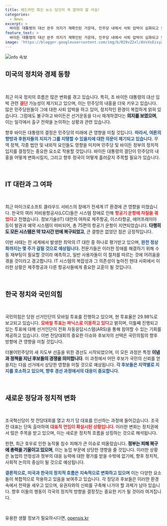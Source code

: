 ```yaml
---
title: 헤드라인 최신 뉴스 당신이 꼭 알아야 할 사실!
categories:
  - News
excerpt: >
  바이든 대통령의 대선 완주 의지가 재확인된 가운데, 민주당 내에서 사퇴 압박이 심화되고 있습니다. 내부 내홍 속에서 가족과 참모들이 출구 전략을 논의하고 있다는 소식도 주목받고 있습니다. 
feature_text: >
  바이든 대통령의 대선 완주 의지가 재확인된 가운데, 민주당 내에서 사퇴 압박이 심화되고 있습니다. 내부 내홍 속에서 가족과 참모들이 출구 전략을 논의하고 있다는 소식도 주목받고 있습니다. 
image: 'https://blogger.googleusercontent.com/img/b/R29vZ2xl/AVvXsEixyZcFfHzMRdzZMjFBmAUKJYCLCGyLL1o632UiGVXcaFdKo_bkvkuCioo0uUKlGfBVcT3P84aROyZIXSBEx3Aw5nCQ3pTgDom1WDC4m8eifvWiAmWEEVb4x6G_l8C0QH225ldMjyaFvpxGEBGNO37VmDTDMHGhJPq73UglMfDca1-0aw/s1600/blogspot.png'
---
```


<p><img src="https://blogger.googleusercontent.com/img/b/R29vZ2xl/AVvXsEixyZcFfHzMRdzZMjFBmAUKJYCLCGyLL1o632UiGVXcaFdKo_bkvkuCioo0uUKlGfBVcT3P84aROyZIXSBEx3Aw5nCQ3pTgDom1WDC4m8eifvWiAmWEEVb4x6G_l8C0QH225ldMjyaFvpxGEBGNO37VmDTDMHGhJPq73UglMfDca1-0aw/s1600/blogspot.png" alt="info 속보" /></p>

<h2 data-ke-size="size26">미국의 정치와 경제 동향</h2>

<p data-ke-size="size16">&nbsp;</p>

<p data-ke-size="size16">최근 미국 정치의 흐름은 많은 변화를 겪고 있습니다. 특히, 조 바이든 대통령의 대선 임박 관련 <b><span style="color: #ee2323;">결단</span></b> 가능성이 제기되고 있으며, 이는 민주당의 내홍을 더욱 키우고 있습니다. 많은 민주당원들이 그에 대한 사퇴 압박을 하고 있어, 정치적인 환경이 복잡하게 얽혀 있습니다. 그럼에도 불구하고 바이든은 선거운동을 다시 재개하겠다는 <b><span style="background-color: #21538527;">의지를 보였으며</span></b>, 이는 일각에서 출구 전략을 논의하는 상황과 관련 있습니다.</p>

<p data-ke-size="size16">향후 바이든 대통령의 결정은 민주당의 미래에 큰 영향을 미칠 것입니다. <b><span style="color: #1a5490;">따라서, 여론의 향방과 후원자들의 지지가 그를 지탱할 수 있을지에 대한 의문이 제기되고 있습니다.</span></b> 무역 정책, 각종 법안 및 내외적 요인들도 영향을 미치며 민주당 및 바이든 정부의 정치적 입지를 결정짓는 중요한 요소로 작용할 것입니다. 바이든 대통령의 결단이 민주당의 내홍을 어떻게 변화시킬지, 그리고 향후 정국이 어떻게 흘러갈지 주목할 필요가 있습니다.</p>

<p data-ke-size="size16">&nbsp;</p>

<h2 data-ke-size="size26">IT 대란과 그 여파</h2>

<p data-ke-size="size16">&nbsp;</p>

<p data-ke-size="size16">최근 마이크로소프트 클라우드 서비스의 장애가 전세계 IT 환경에 큰 영향을 미쳤습니다. 한국의 여러 저비용항공사(LCC)들은 시스템 장애로 인해 <b><span style="color: #ee2323;">항공기 운항에 차질을 겪었다</span></b>고 전했습니다. 정보기술(IT) 대란의 여파로 제주항공, 이스타항공, 에어프레미아 등이 발권과 예약 시스템이 마비되어, 총 75편의 항공기 운항이 지연되었습니다. <b><span style="background-color: #21538527;">다행히도 모든 시스템은 약 12시간 만에 복구되었고</span></b>, 큰 결항은 없었던 점은 긍정적입니다.</p>

<p data-ke-size="size16">이번 사태는 전 세계에서 발생한 최악의 IT 대란 중 하나로 평가받고 있으며, <b><span style="color: #1a5490;">완전 정상화까지는 몇 주가 걸릴 것으로 예상됩니다.</span></b> 전문가들은 이러한 장애를 해결하기 위해 수동 재부팅이 필요할 것이라 예측하고, 일반 사용자들이 이 절차를 따르는 것에 어려움을 겪을 것이라고 경고합니다. IT 시스템의 복잡성과 그 의존성이 높아진 현대 사회에서 이러한 상황은 제주항공과 다른 항공사들에게 중요한 교훈이 될 것입니다.</p>

<p data-ke-size="size16">&nbsp;</p>

<h2 data-ke-size="size26">한국 정치와 국민의힘</h2>

<p data-ke-size="size16">&nbsp;</p>

<p data-ke-size="size16">국민의힘은 당원 선거인단의 모바일 투표를 진행하고 있으며, 현 투표율은 29.98%로 보고되고 있습니다. <b><span style="color: #ee2323;">모바일 투표는 파닉스로 이동하고 있다</span></b>고 밝히며, 이틀째 진행되고 있는 투표에 대해 선거인단이 전화 자동응답시스템(ARS)을 통해 참여할 수 있는 기회를 제공하고 있습니다. 이번 전당대회의 중요한 이슈와 후보자의 선택은 국민의힘의 향후 방향에 큰 영향을 미칠 것입니다.</p>

<p data-ke-size="size16">더불어민주당의 새 지도부 선출을 위한 경선도 시작되었으며, 이 모든 과정은 특정 <b><span style="background-color: #21538527;">이념과 정책을 지닌 후보들의 경쟁을 의미합니다</span></b>. 이 과정에서 어떤 후보가 국민의 신뢰를 얻을지는 다음 선거에서 상당한 영향을 미칠 것으로 예상됩니다. <b><span style="color: #1a5490;">각 후보들은 지역별로 지지를 호소하고 있으며, 향후 경선 과정에서의 대응이 중요합니다.</span></b></p>

<p data-ke-size="size16">&nbsp;</p>

<h2 data-ke-size="size26">새로운 정당과 정치적 변화</h2>

<p data-ke-size="size16">&nbsp;</p>

<p data-ke-size="size16">조국혁신당이 첫 전당대회를 열고 차기 당 대표를 인선하는 과정에 들어갔습니다. 조국 전 대표는 단독 출마하여 <b><span style="color: #ee2323;">대표직 연임이 확실시된 상황입니다</span></b>. 이러한 변화는 정치권에서 많은 주목을 받고 있으며, 이는 새로운 정치적 흐름을 상징하는 것으로 해석됩니다.</p>

<p data-ke-size="size16">한편, 최근 호우로 인한 농작물 침수 피해가 큰 이슈로 떠올랐습니다. <b><span style="background-color: #21538527;">정부는 피해 복구에 총력을 기울이고 있으며</span></b>, 이는 농업 부문에 상당한 영향을 줄 것입니다. 이러한 상황은 농업의 안정성과 정부의 대응 능력에 대한 평가를 받을 수밖에 없기에, 향후 정치적, 사회적 논의의 중심이 될 것으로 예상됩니다.</p>

<p data-ke-size="size16"><b><span style="color: #1a5490;">결론적으로, 미국과 한국의 정치적 흐름은 지속적으로 변화하고 있으며</span></b> 이는 다양한 요소들이 복합적으로 작용하고 있음을 보여주고 있습니다. 각 정당과 후보들은 이러한 환경 속에서 전략을 세우고 있으며, 유권자와의 신뢰를 구축해 나가야 할 과제가 남아 있습니다. 향후 이들의 행동이 각국의 정치적 방향을 결정짓는 중요한 키가 될 것이라 여겨집니다.</p>

<p data-ke-size="size16">&nbsp;</p>
유용한 생활 정보가 필요하시다면, <a href="https://opensis.kr" rel="dofollow">opensis.kr</a>


